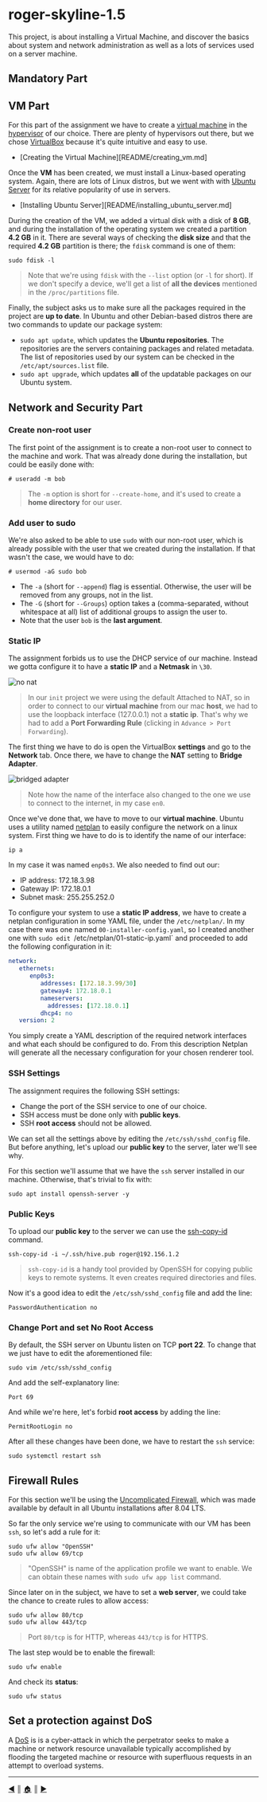 # roger-skyline-1.5
This project, is about installing a Virtual Machine, and discover the basics about system and network administration as well as a lots of services used on a server machine.

## Mandatory Part
## VM Part
For this part of the assignment we have to create a [virtual machine](https://en.wikipedia.org/wiki/Virtual_machine) in the [hypervisor](https://en.wikipedia.org/wiki/Hypervisor) of our choice. There are plenty of hypervisors out there, but we chose [VirtualBox](https://www.virtualbox.org/) because it's quite intuitive and easy to use.

* [Creating the Virtual Machine][README/creating_vm.md]

Once the **VM** has been created, we must install a Linux-based operating system. Again, there are lots of Linux distros, but we went with with [Ubuntu Server](https://ubuntu.com/download/server) for its relative popularity of use in servers.

* [Installing Ubuntu Server][README/installing_ubuntu_server.md]

During the creation of the VM, we added a virtual disk with a disk of **8 GB**, and during the installation of the operating system we created a partition **4.2 GB** in it. There are several ways of checking the **disk size** and that the required **4.2 GB** partition is there; the `fdisk` command is one of them:
```
sudo fdisk -l
```

> Note that we're using `fdisk` with the `--list` option (or `-l` for short). If we don't specify a device, we'll get a list of **all the devices** mentioned in the `/proc/partitions` file.

Finally, the subject asks us to make sure all the packages required in the project are **up to date**. In Ubuntu and other Debian-based distros there are two commands to update our package system:

* `sudo apt update`, which updates the **Ubuntu repositories**. The repositories are the servers containing packages and related metadata. The list of repositories used by our system can be checked in the `/etc/apt/sources.list` file.
* `sudo apt upgrade`, which updates **all** of the updatable packages on our Ubuntu system.

## Network and Security Part
### Create non-root user
The first point of the assignment is to create a non-root user to connect to the machine and work. That was already done during the installation, but could be easily done with:
```
# useradd -m bob
```
> The `-m` option is short for `--create-home`, and it's used to create a **home directory** for our user.

### Add user to sudo
We're also asked to be able to use `sudo` with our non-root user, which is already possible with the user that we created during the installation. If that wasn't the case, we would have to do:
```
# usermod -aG sudo bob
```

* The `-a` (short for `--append`) flag is essential. Otherwise, the user will be removed from any groups, not in the list.
* The `-G` (short for `--Groups`) option takes a (comma-separated, without whitespace at all) list of additional groups to assign the user to.
* Note that the user `bob` is the **last argument**.

### Static IP
The assignment forbids us to use the DHCP service of our machine. Instead we gotta configure it to have a **static IP** and a **Netmask** in `\30`.

![no nat](README/images/network_security/01_no_nat.png)

> In our `init` project we were using the default Attached to NAT, so in order to connect to our **virtual machine** from our mac **host**, we had to use the loopback interface (127.0.0.1) not a **static ip**. That's why we had to add a **Port Forwarding Rule** (clicking in `Advance > Port Forwarding`).

The first thing we have to do is open the VirtualBox **settings** and go to the **Network** tab. Once there, we have to change the **NAT** setting to **Bridge Adapter**.

![bridged adapter](README/images/network_security/02_bridged_adapter.png)

> Note how the name of the interface also changed to the one we use to connect to the internet, in my case `en0`.

Once we've done that, we have to move to our **virtual machine**. Ubuntu uses a utility named [netplan](https://netplan.io/) to easily configure the network on a linux system. First thing we have to do is to identify the name of our interface:
```
ip a
```
In my case it was named `enp0s3`. We also needed to find out our:

* IP address:  172.18.3.98
* Gateway IP:  172.18.0.1
* Subnet mask: 255.255.252.0

To configure your system to use a **static IP address**, we have to create a netplan configuration in some YAML file, under the `/etc/netplan/`. In my case there was one named `00-installer-config.yaml`, so I created another one with `sudo edit `/etc/netplan/01-static-ip.yaml` and proceeded to add the following configuration in it:
```yaml
network:
   ethernets:
      enp0s3:
         addresses: [172.18.3.99/30]
         gateway4: 172.18.0.1
         nameservers:
           addresses: [172.18.0.1]
         dhcp4: no
   version: 2
```

You simply create a YAML description of the required network interfaces and what each should be configured to do. From this description Netplan will generate all the necessary configuration for your chosen renderer tool.

### SSH Settings
The assignment requires the following SSH settings:
* Change the port of the SSH service to one of our choice.
* SSH access must be done only with **public keys**.
* SSH **root access** should not be allowed.

We can set all the settings above by editing the `/etc/ssh/sshd_config` file. But before anything, let's upload our **public key** to the server, later we'll see why.

For this section we'll assume that we have the `ssh` server installed in our machine. Otherwise, that's trivial to fix with:
```
sudo apt install openssh-server -y
```

### Public Keys
To upload our **public key** to the server we can use the [ssh-copy-id](https://www.ssh.com/academy/ssh/copy-id) command. 
```
ssh-copy-id -i ~/.ssh/hive.pub roger@192.156.1.2
```

> `ssh-copy-id` is a handy tool provided by OpenSSH for copying public keys to remote systems. It even creates required directories and files.

Now it's a good idea to edit the `/etc/ssh/sshd_config` file and add the line:
```
PasswordAuthentication no
```

### Change Port and set No Root Access
By default, the SSH server on Ubuntu listen on TCP **port 22**. To change that we just have to edit the aforementioned file:
```
sudo vim /etc/ssh/sshd_config
```

And add the self-explanatory line:
```
Port 69
```

And while we're here, let's forbid **root access** by adding the line:
```
PermitRootLogin no
```

After all these changes have been done, we have to restart the `ssh` service:
```
sudo systemctl restart ssh
```

## Firewall Rules
For this section we'll be using the [Uncomplicated Firewall](https://en.wikipedia.org/wiki/Uncomplicated_Firewall), which was made available by default in all Ubuntu installations after 8.04 LTS.

So far the only service we're using to communicate with our VM has been `ssh`, so let's add a rule for it:
```
sudo ufw allow "OpenSSH"
sudo ufw allow 69/tcp
```

> "OpenSSH" is name of the application profile we want to enable. We can obtain these names with `sudo ufw app list` command.

Since later on in the subject, we have to set a **web server**, we could take the chance to create rules to allow access:
```
sudo ufw allow 80/tcp
sudo ufw allow 443/tcp
```

> Port `80/tcp` is for HTTP, whereas `443/tcp` is for HTTPS.

The last step would be to enable the firewall:
```
sudo ufw enable
```

And check its **status**:
```
sudo ufw status
```

## Set a protection against DoS
A [DoS](https://en.wikipedia.org/wiki/Denial-of-service_attack) is is a cyber-attack in which the perpetrator seeks to make a machine or network resource unavailable typically accomplished by flooding the targeted machine or resource with superfluous requests in an attempt to overload systems.


---
[:arrow_backward:][back] ║ [:house:][home] ║ [:arrow_forward:][next]

<!-- navigation -->
[home]: #
[back]: #
[next]: README/creating_vm.md


